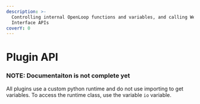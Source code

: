 ```yaml
---
description: >-
  Controlling internal OpenLoop functions and variables, and calling Web
  Interface APIs
coverY: 0
---
```


# Plugin API

### NOTE: Documentaiton is not complete yet

All plugins use a custom python runtime and do not use importing to get variables. To access the runtime class, use the variable `io` variable.
